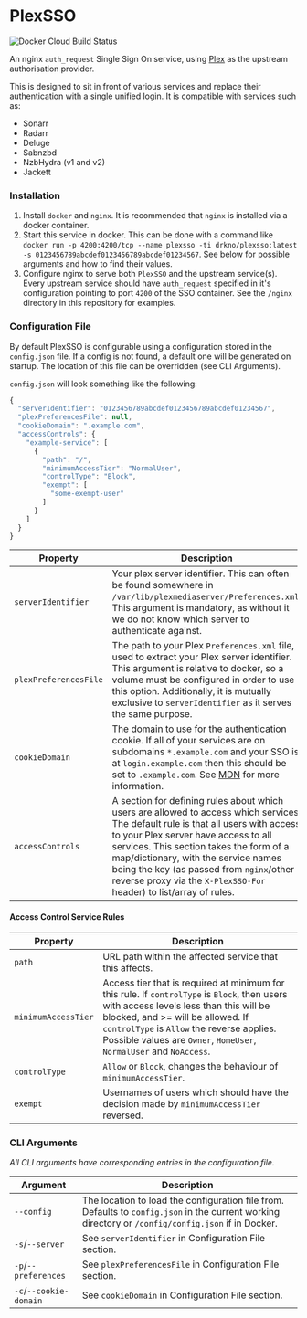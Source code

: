 # PlexSSO

![Docker Cloud Build Status](https://img.shields.io/docker/cloud/build/drkno/plexsso?style=flat-square)

An nginx `auth_request` Single Sign On service, using [Plex](https://plex.tv) as the upstream authorisation provider.

This is designed to sit in front of various services and replace their authentication with a single unified login. It is compatible with services such as:

- Sonarr
- Radarr
- Deluge
- Sabnzbd
- NzbHydra (v1 and v2)
- Jackett

### Installation

1. Install `docker` and `nginx`. It is recommended that `nginx` is installed via a docker container.
2. Start this service in docker. This can be done with a command like `docker run -p 4200:4200/tcp --name plexsso -ti drkno/plexsso:latest -s 0123456789abcdef0123456789abcdef01234567`. See below for possible arguments and how to find their values.
3. Configure nginx to serve both `PlexSSO` and the upstream service(s). Every upstream service should have `auth_request` specified in it's configuration pointing to port `4200` of the SSO container. See the `/nginx` directory in this repository for examples.

### Configuration File

By default PlexSSO is configurable using a configuration stored in the `config.json` file. If a config is not found, a default one will be generated on startup. The location of this file can be overridden (see CLI Arguments).

`config.json` will look something like the following:  
```js
{
  "serverIdentifier": "0123456789abcdef0123456789abcdef01234567",
  "plexPreferencesFile": null,
  "cookieDomain": ".example.com",
  "accessControls": {
    "example-service": [
      {
        "path": "/",
        "minimumAccessTier": "NormalUser",
        "controlType": "Block",
        "exempt": [
          "some-exempt-user"
        ]
      }
    ]
  }
}
```

| Property              | Description |
|-----------------------|-------------|
| `serverIdentifier`    | Your plex server identifier. This can often be found somewhere in `/var/lib/plexmediaserver/Preferences.xml`. This argument is mandatory, as without it we do not know which server to authenticate against. |
| `plexPreferencesFile` | The path to your Plex `Preferences.xml` file, used to extract your Plex server identifier. This argument is relative to docker, so a volume must be configured in order to use this option. Additionally, it is mutually exclusive to `serverIdentifier` as it serves the same purpose. |
| `cookieDomain` | The domain to use for the authentication cookie. If all of your services are on subdomains `*.example.com` and your SSO is at `login.example.com` then this should be set to `.example.com`. See [MDN](https://developer.mozilla.org/en-US/docs/Web/HTTP/Cookies) for more information. |
| `accessControls` | A section for defining rules about which users are allowed to access which services. The default rule is that all users with access to your Plex server have access to all services. This section takes the form of a map/dictionary, with the service names being the key (as passed from `nginx`/other reverse proxy via the `X-PlexSSO-For` header) to list/array of rules. |

#### Access Control Service Rules
| Property              | Description |
|-----------------------|-------------|
| `path` | URL path within the affected service that this affects. |
| `minimumAccessTier` | Access tier that is required at minimum for this rule. If `controlType` is `Block`, then users with access levels less than this will be blocked, and >= will be allowed. If `controlType` is `Allow` the reverse applies. Possible values are `Owner`, `HomeUser`, `NormalUser` and `NoAccess`. |
| `controlType` | `Allow` or `Block`, changes the behaviour of `minimumAccessTier`. |
| `exempt` | Usernames of users which should have the decision made by `minimumAccessTier` reversed. |

### CLI Arguments

_All CLI arguments have corresponding entries in the configuration file._

| Argument             | Description |
|----------------------|-------------|
| `--config`           | The location to load the configuration file from. Defaults to `config.json` in the current working directory or `/config/config.json` if in Docker. |
| `-s`/`--server`      | See `serverIdentifier` in Configuration File section. |
| `-p`/`--preferences` | See `plexPreferencesFile` in Configuration File section. |
| `-c`/`--cookie-domain` | See `cookieDomain` in Configuration File section.  |